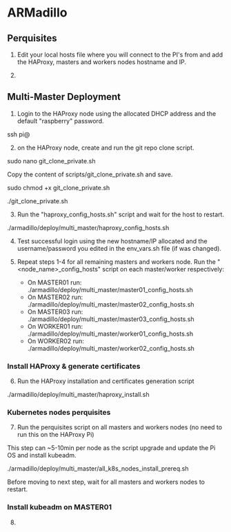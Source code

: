 # ARMadillo

## Perquisites

1. Edit your local hosts file where you will connect to the PI's from and add the HAProxy, masters and workers nodes hostname and IP. 

2. 



## Multi-Master Deployment

1. Login to the HAProxy node using the allocated DHCP address and the default "raspberry" password.

ssh pi@<DHCP ADDRESS>

2. on the HAProxy node, create and run the git repo clone script.

sudo nano git_clone_private.sh

Copy the content of scripts/git_clone_private.sh and save.

sudo chmod +x git_clone_private.sh

./git_clone_private.sh

3. Run the "haproxy_config_hosts.sh" script and wait for the host to restart.

./armadillo/deploy/multi_master/haproxy_config_hosts.sh

4. Test successful login using the new hostname/IP allocated and the username/password you edited in the env_vars.sh file (if was changed).

5. Repeat steps 1-4 for all remaining masters and workers node. Run the "<node_name>_config_hosts" script on each master/worker respectively:

    - On MASTER01 run: ./armadillo/deploy/multi_master/master01_config_hosts.sh
    - On MASTER02 run: ./armadillo/deploy/multi_master/master02_config_hosts.sh
    - On MASTER03 run: ./armadillo/deploy/multi_master/master03_config_hosts.sh
    - On WORKER01 run: ./armadillo/deploy/multi_master/worker01_config_hosts.sh
    - On WORKER02 run: ./armadillo/deploy/multi_master/worker02_config_hosts.sh

### Install HAProxy & generate certificates

6. Run the HAProxy installation and certificates generation script

./armadillo/deploy/multi_master/haproxy_install.sh

### Kubernetes nodes perquisites 

7. Run the perquisites script on all masters and workers nodes (no need to run this on the HAProxy Pi)

This step can ~5-10min per node as the script upgrade and update the Pi OS and install kubeadm.  

./armadillo/deploy/multi_master/all_k8s_nodes_install_prereq.sh

Before moving to next step, wait for all masters and workers nodes to restart. 

### Install kubeadm on MASTER01

8. 